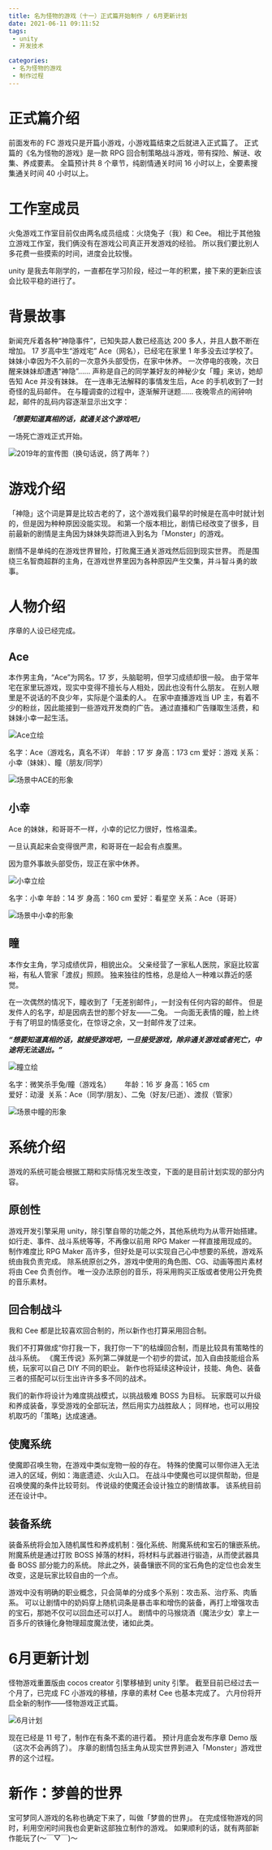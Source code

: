 ```yaml
---
title: 名为怪物的游戏（十一）正式篇开始制作 / 6月更新计划
date: 2021-06-11 09:11:52
tags:
 - unity
 - 开发技术

categories:
 - 名为怪物的游戏
 - 制作过程
---
```

# 正式篇介绍
前面发布的 FC 游戏只是开篇小游戏，小游戏篇结束之后就进入正式篇了。
正式篇的《名为怪物的游戏》是一款 RPG 回合制策略战斗游戏，带有探险、解谜、收集、养成要素。
全篇预计共 8 个章节，纯剧情通关时间 16 小时以上，全要素搜集通关时间 40 小时以上。

# 工作室成员
火兔游戏工作室目前仅由两名成员组成：火烧兔子（我）和 Cee。
相比于其他独立游戏工作室，我们俩没有在游戏公司真正开发游戏的经验。
所以我们要比别人多花费一些摸索的时间，进度会比较慢。

unity 是我去年刚学的，一直都在学习阶段，经过一年的积累，接下来的更新应该会比较平稳的进行了。

# 背景故事
新闻充斥着各种“神隐事件”，已知失踪人数已经高达 200 多人，并且人数不断在增加。
17 岁高中生“游戏宅” Ace（网名），已经宅在家里 1 年多没去过学校了。
妹妹小幸因为不久前的一次意外头部受伤，在家中休养。
一次停电的夜晚，次日醒来妹妹却遭遇“神隐”……
声称是自己的同学兼好友的神秘少女「瞳」来访，她却告知 Ace 并没有妹妹。
在一连串无法解释的事情发生后，Ace 的手机收到了一封奇怪的乱码邮件。
在与瞳调查的过程中，逐渐解开谜题……
夜晚零点的闹钟响起，邮件的乱码内容逐渐显示出文字：

**_「想要知道真相的话，就通关这个游戏吧」_**

一场死亡游戏正式开始。

![2019年的宣传图（换句话说，鸽了两年？）](https://files.catbox.moe/d1hjad.png)

# 游戏介绍
「神隐」这个词是算是比较古老的了，这个游戏我们最早的时候是在高中时就计划的，但是因为种种原因没能实现。
和第一个版本相比，剧情已经改变了很多，目前最新的剧情是主角因为妹妹失踪而进入到名为「Monster」的游戏。

剧情不是单纯的在游戏世界冒险，打败魔王通关游戏然后回到现实世界。
而是围绕三名智商超群的主角，在游戏世界里因为各种原因产生交集，并斗智斗勇的故事。

# 人物介绍
序章的人设已经完成。

## Ace
本作男主角，“Ace”为网名。17 岁，头脑聪明，但学习成绩却很一般。
由于常年宅在家里玩游戏，现实中变得不擅长与人相处，因此也没有什么朋友。
在别人眼里是不说话的不良少年，实际是个温柔的人。
在家中直播游戏当 UP 主，有着不少的粉丝，因此能接到一些游戏开发商的广告。
通过直播和广告赚取生活费，和妹妹小幸一起生活。

![Ace立绘](https://i.loli.net/2021/06/12/gkPaNvALKljht7Z.png)

名字：Ace（游戏名，真名不详）
年龄：17 岁
身高：173 cm
爱好：游戏
关系：小幸（妹妹）、瞳（朋友/同学）

![场景中ACE的形象](https://files.catbox.moe/y4rxoy.jpg)

## 小幸
Ace 的妹妹，和哥哥不一样，小幸的记忆力很好，性格温柔。

一旦认真起来会变得很严肃，和哥哥在一起会有点腹黑。

因为意外事故头部受伤，现正在家中休养。

![小幸立绘](https://files.catbox.moe/ddtpg0.jpg)

名字：小幸
年龄：14 岁
身高：160 cm
爱好：看星空
关系：Ace（哥哥）

![场景中小幸的形象](https://files.catbox.moe/0srybx.jpg)

## 瞳
本作女主角，学习成绩优异，相貌出众。
父亲经营了一家私人医院，家庭比较富裕，有私人管家「渡叔」照顾。
独来独往的性格，总是给人一种难以靠近的感觉。

在一次偶然的情况下，瞳收到了「无差别邮件」，一封没有任何内容的邮件。
但是发件人的名字，却是因病去世的那个好友——二兔。
一向面无表情的瞳，脸上终于有了明显的情感变化，在惊讶之余，又一封邮件发了过来。

**_“想要知道真相的话，就接受游戏吧，一旦接受游戏，除非通关游戏或者死亡，中途将无法退出。”_**

![瞳立绘](https://files.catbox.moe/jddvq3.jpg)

名字：微笑杀手兔/瞳（游戏名）      
年龄：16 岁
身高：165 cm                          
爱好：动漫 
关系：Ace（同学/朋友）、二兔（好友/已逝）、渡叔（管家）

![场景中瞳的形象](https://files.catbox.moe/1zl4dj.jpg)

# 系统介绍
游戏的系统可能会根据工期和实际情况发生改变，下面的是目前计划实现的部分内容。

## 原创性
游戏开发引擎采用 unity，除引擎自带的功能之外，其他系统均为从零开始搭建。
如行走、事件、战斗系统等等，不再像以前用 RPG Maker 一样直接用现成的。
制作难度比 RPG Maker 高许多，但好处是可以实现自己心中想要的系统，游戏系统由我负责完成。
除系统原创之外，游戏中使用的角色图、CG、动画等图片素材将由 Cee 负责创作。
唯一没办法原创的音乐，将采用购买正版或者使用公开免费的音乐素材。

## 回合制战斗
我和 Cee 都是比较喜欢回合制的，所以新作也打算采用回合制。

我们不打算做成“你打我一下，我打你一下”的枯燥回合制，而是比较具有策略性的战斗系统。
《魔王传说》系列第二弹就是一个初步的尝试，加入自由技能组合系统，玩家可以自己 DIY 不同的职业。
新作也将延续这种设计，技能、角色、装备三者的搭配可以衍生出许许多多不同的战术。

我们的新作将设计为难度挑战模式，以挑战极难 BOSS 为目标。
玩家既可以升级和养成装备，享受游戏的全部玩法，然后用实力战胜敌人；
同样地，也可以用投机取巧的「策略」达成速通。

## 使魔系统
使魔即召唤生物，在游戏中类似宠物一般的存在。
特殊的使魔可以带你进入无法进入的区域，例如：海底遗迹、火山入口。
在战斗中使魔也可以提供帮助，但是召唤使魔的条件比较苛刻。
传说级的使魔还会设计独立的剧情故事。
该系统目前还在设计中。

## 装备系统
装备系统将会加入随机属性和养成机制：强化系统、附魔系统和宝石的镶嵌系统。
附魔系统是通过打败 BOSS 掉落的材料，将材料与武器进行锻造，从而使武器具备 BOSS 部分能力的系统。
除此之外，装备镶嵌不同的宝石角色的定位也会发生改变，这是玩家比较自由的一个点。

游戏中没有明确的职业概念，只会简单的分成多个系别：攻击系、治疗系、肉盾系。
可以让剧情中的奶妈穿上随机词条是暴击率和增伤的装备，再打上增强攻击的宝石，那她不仅可以回血还可以打人。
剧情中的马猴烧酒（魔法少女）拿上一百多斤的铁锤化身物理超度魔法使，诸如此类。

# 6月更新计划
怪物游戏重置版由 cocos creator 引擎移植到 unity 引擎。
截至目前已经过去一个月了，已完成 FC 小游戏的移植，序章的素材 Cee 也基本完成了。
六月份将开启全新的制作——怪物游戏正式篇。

![6月计划](https://files.catbox.moe/g28a5q.png)

现在已经是 11 号了，制作在有条不紊的进行着。
预计月底会发布序章 Demo 版（这次不会再鸽了）。
序章的剧情包括主角从现实世界到进入「Monster」游戏世界的这个过程。

# 新作：梦兽的世界
宝可梦同人游戏的名称也确定下来了，叫做「梦兽的世界」。
在完成怪物游戏的同时，利用空闲时间我也会更新这部独立制作的游戏。
如果顺利的话，就有两部新作能玩了(～￣▽￣)～